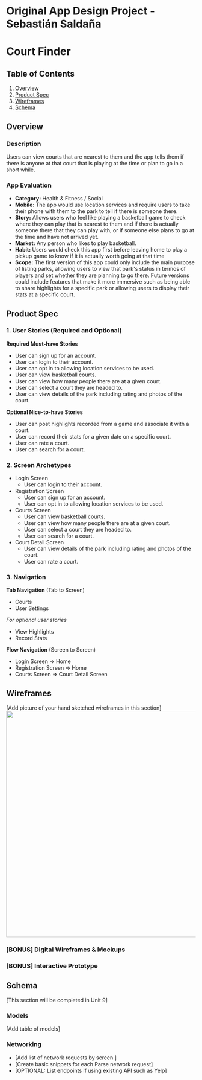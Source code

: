 Original App Design Project - Sebastián Saldaña
===

# Court Finder

## Table of Contents
1. [Overview](#Overview)
1. [Product Spec](#Product-Spec)
1. [Wireframes](#Wireframes)
2. [Schema](#Schema)

## Overview
### Description
Users can view courts that are nearest to them and the app tells them if there is anyone at that court that is playing at the time or plan to go in a short while.

### App Evaluation
- **Category:** Health & Fitness / Social
- **Mobile:** The app would use location services and require users to take their phone with them to the park to tell if there is someone there. 
- **Story:** Allows users who feel like playing a basketball game to check where they can play that is nearest to them and if there is actually someone there that they can play with, or if someone else plans to go at the time and have not arrived yet. 
- **Market:** Any person who likes to play basketball. 
- **Habit:** Users would check this app first before leaving home to play a pickup game to know if it is actually worth going at that time
- **Scope:** The first version of this app could only include the main purpose of listing parks, allowing users to view that park's status in termos of players and set whether they are planning to go there. Future versions could include features that make it more immersive such as being able to share highlights for a specific park or allowing users to display their stats at a specific court. 

## Product Spec

### 1. User Stories (Required and Optional)

**Required Must-have Stories**

* User can sign up for an account.
* User can login to their account.
* User can opt in to allowing location services to be used.
* User can view basketball courts.
* User can view how many people there are at a given court.
* User can select a court they are headed to. 
* User can view details of the park including rating and photos of the court.

**Optional Nice-to-have Stories**
* User can post highlights recorded from a game and associate it with a court.
* User can record their stats for a given date on a specific court. 
* User can rate a court.
* User can search for a court.

### 2. Screen Archetypes

* Login Screen
   * User can login to their account. 
* Registration Screen
    * User can sign up for an account.
    * User can opt in to allowing location services to be used.
* Courts Screen
   * User can view basketball courts.
   * User can view how many people there are at a given court.
   * User can select a court they are headed to. 
   * User can search for a court.
* Court Detail Screen
    * User can view details of the park including rating and photos of the court.
    * User can rate a court.
### 3. Navigation

**Tab Navigation** (Tab to Screen)

* Courts
* User Settings

*For optional user stories*
* View Highlights
* Record Stats

**Flow Navigation** (Screen to Screen)

* Login Screen
   => Home
* Registration Screen
   => Home
* Courts Screen
   => Court Detail Screen

## Wireframes
[Add picture of your hand sketched wireframes in this section]
<img src="YOUR_WIREFRAME_IMAGE_URL" width=600>

### [BONUS] Digital Wireframes & Mockups

### [BONUS] Interactive Prototype

## Schema 
[This section will be completed in Unit 9]
### Models
[Add table of models]
### Networking
- [Add list of network requests by screen ]
- [Create basic snippets for each Parse network request]
- [OPTIONAL: List endpoints if using existing API such as Yelp]
